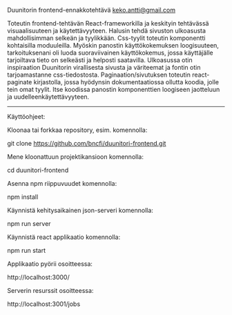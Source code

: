 Duunitorin frontend-ennakkotehtävä
keko.antti@gmail.com

Toteutin frontend-tehtävän React-frameworkilla ja keskityin tehtävässä visuaalisuuteen ja käytettävyyteen. Halusin tehdä sivuston ulkoasusta mahdollisimman selkeän ja tyylikkään. Css-tyylit toteutin komponentti kohtaisilla moduuleilla. Myöskin panostin käyttökokemuksen loogisuuteen, tarkoituksenani oli luoda suoraviivainen käyttökokemus, jossa käyttäjälle tarjoiltava tieto on selkeästi ja helposti saatavilla. Ulkoasussa otin inspiraation Duunitorin virallisesta sivusta ja väriteemat ja fontin otin tarjoamastanne css-tiedostosta. Paginaation/sivutuksen toteutin react-paginate kirjastolla, jossa hyödynsin dokumentaatiossa ollutta koodia, jolle tein omat tyylit. Itse koodissa panostin komponenttien loogiseen jaotteluun ja uudelleenkäytettävyyteen.

---

Käyttöohjeet:

Kloonaa tai forkkaa repository, esim. komennolla:

git clone https://github.com/bncfi/duunitori-frontend.git

Mene kloonattuun projektikansioon komennolla:

cd duunitori-frontend

Asenna npm riippuvuudet komennolla:

npm install

Käynnistä kehitysaikainen json-serveri komennolla:

npm run server

Käynnistä react applikaatio komennolla:

npm run start

Applikaatio pyörii osoitteessa:

http://localhost:3000/

Serverin resurssit osoitteessa:

http://localhost:3001/jobs
